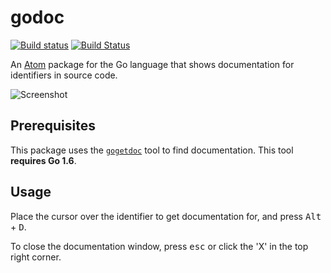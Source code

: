 # godoc

[![Build status](https://ci.appveyor.com/api/projects/status/fh6q7tayuwqqd1sq?svg=true)](https://ci.appveyor.com/project/zmb3/godoc)
[![Build Status](https://travis-ci.org/zmb3/godoc.svg?branch=master)](https://travis-ci.org/zmb3/godoc)

An [Atom](https://atom.io) package for the Go language that shows documentation
for identifiers in source code.

![Screenshot](https://cloud.githubusercontent.com/assets/7527103/19372483/c9f1a06a-9179-11e6-8ba0-8f5096f7a49c.png)

## Prerequisites

This package uses the [`gogetdoc`](https://github.com/zmb3/gogetdoc) tool to
find documentation.  This tool **requires Go 1.6**.

## Usage

Place the cursor over the identifier to get documentation for, and press <kbd>Alt</kbd> + <kbd>D</kbd>.

To close the documentation window, press <kbd>esc</kbd> or click the 'X' in the top right corner.
